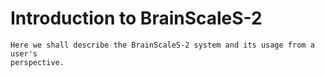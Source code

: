 # Introduction to BrainScaleS-2

```{todo}
Here we shall describe the BrainScaleS-2 system and its usage from a user's
perspective.
```
